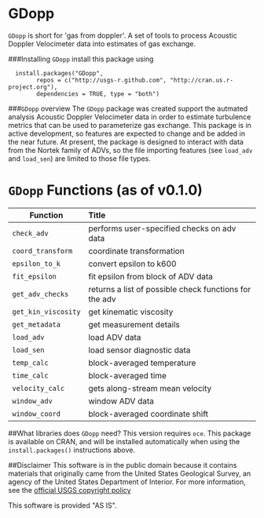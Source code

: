 GDopp
============

`GDopp` is short for 'gas from doppler'. A set of tools to process Acoustic Doppler Velocimeter data into estimates of gas exchange.


###Installing `GDopp`
install this package using
```
  install.packages("GDopp", 
        repos = c("http://usgs-r.github.com", "http://cran.us.r-project.org"),
        dependencies = TRUE, type = "both")
```
###`GDopp` overview
The `GDopp` package was created support the autmated analysis Acoustic Doppler Velocimeter data in order to estimate turbulence metrics that can be used to parameterize gas exchange. This package is in active development, so features are expected to change and be added in the near future. At present, the package is designed to interact with data from the Nortek family of ADVs, so the file importing features (see `load_adv` and `load_sen`) are limited to those file types. 

`GDopp` Functions (as of v0.1.0)
=====

| Function       | Title           |
| ------------- |:-------------|
| `check_adv` | performs user-specified checks on adv data |
| `coord_transform`	| coordinate transformation |
| `epsilon_to_k`	| convert epsilon to k600 |
| `fit_epsilon`	| fit epsilon from block of ADV data |
| `get_adv_checks`	| returns a list of possible check functions for the adv |
| `get_kin_viscosity`	| get kinematic viscosity |
| `get_metadata`  | get measurement details |
| `load_adv`	| load ADV data |
| `load_sen`	| load sensor diagnostic data |
| `temp_calc`	| block-averaged temperature |
| `time_calc`	| block-averaged time |
| `velocity_calc`	| gets along-stream mean velocity |
| `window_adv`	| window ADV data |
| `window_coord`	| block-averaged coordinate shift |

##What libraries does `GDopp` need?
This version requires `oce`. This package is available on CRAN, and will be installed automatically when using the `install.packages()` instructions above.

##Disclaimer
This software is in the public domain because it contains materials that originally came from the United States Geological Survey, an agency of the United States Department of Interior. For more information, see the [official USGS copyright policy](http://www.usgs.gov/visual-id/credit_usgs.html#copyright/ "official USGS copyright policy")

This software is provided "AS IS".

